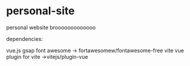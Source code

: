 # personal-site
personal website brooooooooooooo


dependencies: 

vue.js 
gsap 
font awesome -> fortawesomew/fontawesome-free 
vite 
vue plugin for vite ->vitejs/plugin-vue
